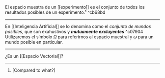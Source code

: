 El espacio muestra de un [[experimento]] es el conjunto de todos los resultados posibles de un experimento.¹ ^cb68bd
***
En [[Inteligencia Artificial]] se lo denomina como el *conjunto de mundos posibles*, que son exahustivos y ***mutuamente excluyentes*** ^c07904
Utilizaremos el símbolo $\Omega$ para referirnos al espacio muestral y $\omega$ para un mundo posible en particular.
***
¿Es un [[Espacio Vectorial]]?
***
1. [Compared to what?]